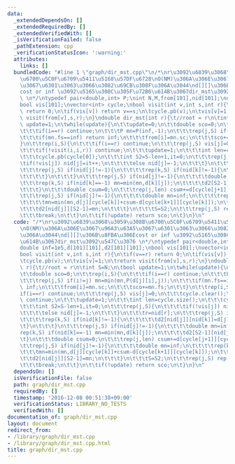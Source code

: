 ```yaml
---
data:
  _extendedDependsOn: []
  _extendedRequiredBy: []
  _extendedVerifiedWith: []
  _isVerificationFailed: false
  _pathExtension: cpp
  _verificationStatusIcon: ':warning:'
  attributes:
    links: []
  bundledCode: "#line 1 \"graph/dir_mst.cpp\"\n/*\nr\u3092\u6839\u3068\u3059\u308B\
    \u6700\u5C0F\u6709\u5411\u5168\u57DF\u6728\nO(NM)\u306A\u306E\u3067\u96A3\u63A5\
    \u3067\u6301\u3063\u3066\u3082\u69CB\u308F\u306A\u3044\nd[][]\u306B\u8FBA\u306E\
    cost or inf \u3092\u5165\u308C\u305F\u72B6\u614B\u3067dir_mst\u3092\u547C\u3076\
    \ \n*/\ntypedef pair<double,int> P;\nint N,M,from[101],nid[101];\ndouble inf=1e5,d[101][101],d2[101][101];\n\
    bool vis[101];\nvector<int> cycle;\nbool visit(int v,int s,int r){\n\tif(v==r)\
    \ return 0;\n\tif(vis[v]) return v==s;\n\tcycle.pb(v);\n\tvis[v]=1;\n\treturn\
    \ visit(from[v],s,r);\n}\ndouble dir_mst(int r){\t//root = r\n\tint S=N;\n\tbool\
    \ update=1;\n\twhile(update){\n\t\tupdate=0;\n\t\tdouble sco=0;\n\t\trep(i,S){\n\
    \t\t\tif(i==r) continue;\n\t\t\tP mn=P(inf,-1);\n\t\t\trep(j,S) if(i!=j) mn=min(mn,P(d[j][i],j));\n\
    \t\t\tif(mn.fs==inf) return inf;\n\t\t\tfrom[i]=mn.sc;\n\t\t\tsco+=mn.fs;\n\t\t\
    }\n\t\trep(i,S){\n\t\t\tif(i==r) continue;\n\t\t\trep(j,S) vis[j]=0;\n\t\t\tcycle.clear();\n\
    \t\t\tif(!visit(i,i,r)) continue;\n\t\t\tupdate=1;\n\t\t\tint len=cycle.size();\n\
    \t\t\tcycle.pb(cycle[0]);\n\t\t\tint S2=S-len+1,it=0;\n\t\t\trep(j,S){\n\t\t\t\
    \tif(!vis[j]) nid[j]=it++;\n\t\t\t\telse nid[j]=-1;\n\t\t\t}\n\t\t\tr=nid[r];\n\
    \t\t\trep(j,S) if(nid[j]!=-1){\n\t\t\t\trep(k,S) if(nid[k]!=-1){\n\t\t\t\t\td2[nid[j]][nid[k]]=d[j][k];\n\
    \t\t\t\t}\n\t\t\t}\n\t\t\trep(j,S) if(nid[j]!=-1){\n\t\t\t\tdouble mn=inf;\n\t\
    \t\t\trep(k,S) if(nid[k]==-1) mn=min(mn,d[k][j]);\n\t\t\t\td2[S2-1][nid[j]]=mn;\n\
    \t\t\t}\n\t\t\tdouble csum=0;\n\t\t\trep(j,len) csum+=d[cycle[j+1]][cycle[j]];\n\
    \t\t\trep(j,S) if(nid[j]!=-1){\n\t\t\t\tdouble mn=inf;\n\t\t\t\trep(k,len){\n\t\
    \t\t\t\tmn=min(mn,d[j][cycle[k]]+csum-d[cycle[k+1]][cycle[k]]);\n\t\t\t\t}\n\t\
    \t\t\td2[nid[j]][S2-1]=mn;\n\t\t\t}\n\t\t\tS=S2;\n\t\t\trep(j,S) rep(k,S) d[j][k]=d2[j][k];\n\
    \t\t\tbreak;\n\t\t}\n\t\tif(!update) return sco;\n\t}\n}\n"
  code: "/*\nr\u3092\u6839\u3068\u3059\u308B\u6700\u5C0F\u6709\u5411\u5168\u57DF\u6728\
    \nO(NM)\u306A\u306E\u3067\u96A3\u63A5\u3067\u6301\u3063\u3066\u3082\u69CB\u308F\
    \u306A\u3044\nd[][]\u306B\u8FBA\u306Ecost or inf \u3092\u5165\u308C\u305F\u72B6\
    \u614B\u3067dir_mst\u3092\u547C\u3076 \n*/\ntypedef pair<double,int> P;\nint N,M,from[101],nid[101];\n\
    double inf=1e5,d[101][101],d2[101][101];\nbool vis[101];\nvector<int> cycle;\n\
    bool visit(int v,int s,int r){\n\tif(v==r) return 0;\n\tif(vis[v]) return v==s;\n\
    \tcycle.pb(v);\n\tvis[v]=1;\n\treturn visit(from[v],s,r);\n}\ndouble dir_mst(int\
    \ r){\t//root = r\n\tint S=N;\n\tbool update=1;\n\twhile(update){\n\t\tupdate=0;\n\
    \t\tdouble sco=0;\n\t\trep(i,S){\n\t\t\tif(i==r) continue;\n\t\t\tP mn=P(inf,-1);\n\
    \t\t\trep(j,S) if(i!=j) mn=min(mn,P(d[j][i],j));\n\t\t\tif(mn.fs==inf) return\
    \ inf;\n\t\t\tfrom[i]=mn.sc;\n\t\t\tsco+=mn.fs;\n\t\t}\n\t\trep(i,S){\n\t\t\t\
    if(i==r) continue;\n\t\t\trep(j,S) vis[j]=0;\n\t\t\tcycle.clear();\n\t\t\tif(!visit(i,i,r))\
    \ continue;\n\t\t\tupdate=1;\n\t\t\tint len=cycle.size();\n\t\t\tcycle.pb(cycle[0]);\n\
    \t\t\tint S2=S-len+1,it=0;\n\t\t\trep(j,S){\n\t\t\t\tif(!vis[j]) nid[j]=it++;\n\
    \t\t\t\telse nid[j]=-1;\n\t\t\t}\n\t\t\tr=nid[r];\n\t\t\trep(j,S) if(nid[j]!=-1){\n\
    \t\t\t\trep(k,S) if(nid[k]!=-1){\n\t\t\t\t\td2[nid[j]][nid[k]]=d[j][k];\n\t\t\t\
    \t}\n\t\t\t}\n\t\t\trep(j,S) if(nid[j]!=-1){\n\t\t\t\tdouble mn=inf;\n\t\t\t\t\
    rep(k,S) if(nid[k]==-1) mn=min(mn,d[k][j]);\n\t\t\t\td2[S2-1][nid[j]]=mn;\n\t\t\
    \t}\n\t\t\tdouble csum=0;\n\t\t\trep(j,len) csum+=d[cycle[j+1]][cycle[j]];\n\t\
    \t\trep(j,S) if(nid[j]!=-1){\n\t\t\t\tdouble mn=inf;\n\t\t\t\trep(k,len){\n\t\t\
    \t\t\tmn=min(mn,d[j][cycle[k]]+csum-d[cycle[k+1]][cycle[k]]);\n\t\t\t\t}\n\t\t\
    \t\td2[nid[j]][S2-1]=mn;\n\t\t\t}\n\t\t\tS=S2;\n\t\t\trep(j,S) rep(k,S) d[j][k]=d2[j][k];\n\
    \t\t\tbreak;\n\t\t}\n\t\tif(!update) return sco;\n\t}\n}\n"
  dependsOn: []
  isVerificationFile: false
  path: graph/dir_mst.cpp
  requiredBy: []
  timestamp: '2016-12-08 00:51:38+09:00'
  verificationStatus: LIBRARY_NO_TESTS
  verifiedWith: []
documentation_of: graph/dir_mst.cpp
layout: document
redirect_from:
- /library/graph/dir_mst.cpp
- /library/graph/dir_mst.cpp.html
title: graph/dir_mst.cpp
---
```

